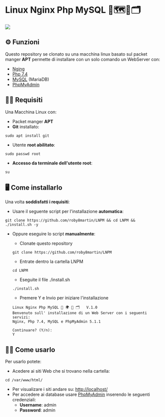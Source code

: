 # **L**inux **N**ginx **P**hp **M**ySQL 🐧🗺️🐘🗂️

<a href="https://github.com/roby8martin/LNPM/releases"><img src="https://img.shields.io/github/release/roby8martin/LNPM?style=flat-square"></a>

## ⚙️ Funzioni
Questo repository se clonato su una macchina linux basato sul packet manger **APT** permette di installare con un solo comando un WebServer con:
  - [Nging](https://www.nginx.com/) 
  - [Php 7.4](https://www.php.net/)
  - [MySQL](https://mariadb.org/) (MariaDB)
  - [PhpMyAdmin](https://www.phpmyadmin.net/)

## 🧑‍💻 Requisiti
Una Macchina Linux con:
  - Packet manger **APT**
  - **Git** installato:
  ```
  sudo apt install git
  ```
  - Utente **root abilitato**:
  ```
  sudo passwd root
  ```
  - **Accesso da terminale dell'utente root**:
  ```
  su
  ```
  
## 🖥️ Come installarlo
Una volta **soddisfatti i requisiti**:
  - Usare il seguente script per l'installazione **automatica**:
  ```
  git clone https://github.com/roby8martin/LNPM && cd LNPM && ./install.sh -y
  ```
  
  
  - Oppure eseguire lo script **manualmente**:
    - Clonate questo repository 
    ```
    git clone https://github.com/roby8martin/LNPM
    ```

    - Entrate dentro la cartella LNPM
    ```
    cd LNPM
    ```

    - Eseguite il file ./install.sh
    ```
    ./install.sh
    ```
    - Premere Y e Invio per iniziare l'installazione
    ```
    Linux Nginx Php MySQL 🐧 🌍 🐘 🗂️   V.1.0
    Benvenuto sull' installazione di un Web Server con i seguenti servizi:
    Nginx, Php 7.4, MySQL e PhpMyAdmin 5.1.1

    Continuare? (Y/n):
    Y
    ```

## 🧑‍💻 Come usarlo
Per usarlo potete:
  - Acedere ai siti Web che si trovano nella cartella:
  ```
  cd /var/www/html/
  ```
  - Per visualizare i siti andare su: [http://localhost/](http://localhost/)
  - Per accedere ai database usare [PhpMyAdmin](http://localhost/phpmyadmin) inserendo le seguenti credenziali:
    -  **Username**: admin
    -  **Password**: admin
    
